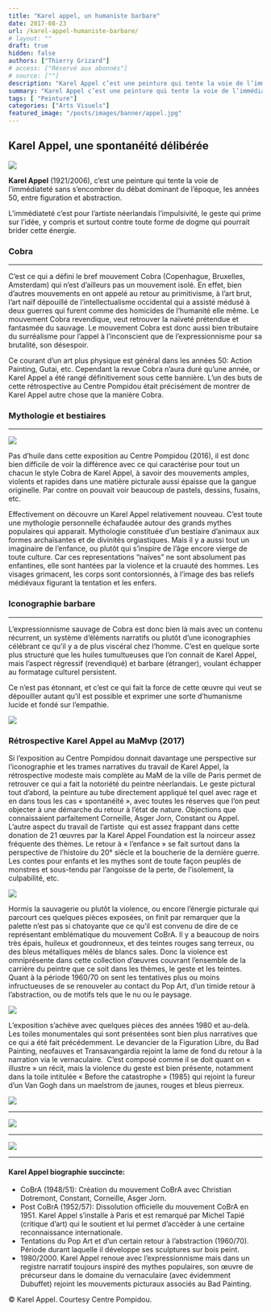 ```yaml
---
title: "Karel appel, un humaniste barbare"
date: 2017-08-23
url: /karel-appel-humaniste-barbare/
# layout: ""
draft: true
hidden: false
authors: ["Thierry Grizard"]
# access: ["Réservé aux abonnés"]
# source: [""]
description: "Karel Appel c’est une peinture qui tente la voie de l’immédiateté sans s’encombrer du débat entre figuration et abstraction, un humanisme barbare"
summary: "Karel Appel c’est une peinture qui tente la voie de l’immédiateté sans s’encombrer du débat entre figuration et abstraction, un humanisme barbare"
tags: [ "Peinture"]
categories: ["Arts Visuels"]
featured_image: "/posts/images/banner/appel.jpg"
---
```

## Karel Appel, une spontanéité délibérée

![](/posts/images/appel/karel-appel-cobra-expressionism-action-painting-humanism-painting-solo-show-pompidou-museum-2015.014-1024x512.jpg)

**Karel Appel** (1921/2006), c’est une peinture qui tente la voie de l’immédiateté sans s’encombrer du débat dominant de l’époque, les années 50, entre figuration et abstraction.

L’immédiateté c’est pour l’artiste néerlandais l’impulsivité, le geste qui prime sur l’idée, y compris et surtout contre toute forme de dogme qui pourrait brider cette énergie.

### Cobra

---

C’est ce qui a défini le bref mouvement Cobra (Copenhague, Bruxelles, Amsterdam) qui n’est d’ailleurs pas un mouvement isolé. En effet, bien d’autres mouvements en ont appelé au retour au primitivisme, à l’art brut, l’art naïf dépouillé de l’intellectualisme occidental qui a assisté médusé à deux guerres qui furent comme des homicides de l’humanité elle même.
Le mouvement Cobra revendique, veut retrouver la naïveté prétendue et fantasmée du sauvage. Le mouvement Cobra est donc aussi bien tributaire du surréalisme pour l’appel à l’inconscient que de l’expressionnisme pour sa brutalité, son désespoir.

Ce courant d’un art plus physique est général dans les années 50: Action Painting, Gutai, etc. Cependant la revue Cobra n’aura duré qu’une année, or Karel Appel a été rangé définitivement sous cette bannière. L’un des buts de cette rétrospective au Centre Pompidou était précisément de montrer de Karel Appel autre chose que la manière Cobra.

### Mythologie et bestiaires

---

![](/posts/images/appel/karel-appel_cobra_painting.001.jpg)

Pas d’huile dans cette exposition au Centre Pompidou (2016), il est donc bien difficile de voir la différence avec ce qui caractérise pour tout un chacun le style Cobra de Karel Appel, à savoir des mouvements amples, violents et rapides dans une matière picturale aussi épaisse que la gangue originelle. Par contre on pouvait voir beaucoup de pastels, dessins, fusains, etc.

Effectivement on découvre un Karel Appel relativement nouveau. C’est toute une mythologie personnelle échafaudée autour des grands mythes populaires qui apparait. Mythologie constituée d’un bestiaire d’animaux aux formes archaïsantes et de divinités orgiastiques. Mais il y a aussi tout un imaginaire de l’enfance, ou plutôt qui s’inspire de l’âge encore vierge de toute culture. Car ces representations “naïves” ne sont absolument pas enfantines, elle sont hantées par la violence et la cruauté des hommes. Les visages grimacent, les corps sont contorsionnés, à l’image des bas reliefs médiévaux figurant la tentation et les enfers.

### Iconographie barbare

---

L’expressionnisme sauvage de Cobra est donc bien là mais avec un contenu récurrent, un système d’éléments narratifs ou plutôt d’une iconographies célébrant ce qu’il y a de plus viscéral chez l’homme. C’est en quelque sorte plus structuré que les huiles tumultueuses que l’on connait de Karel Appel, mais l’aspect régressif (revendiqué) et barbare (étranger), voulant échapper au formatage culturel persistent.

Ce n’est pas étonnant, et c’est ce qui fait la force de cette œuvre qui veut se dépouiller autant qu’il est possible et exprimer une sorte d’humanisme lucide et fondé sur l’empathie.

![](/posts/images/appel/karel-appel-cobra-expressionism-action-painting-humanism-painting-solo-show-pompidou-museum-2015.022-1024x683.jpg)

### Rétrospective Karel Appel au MaMvp (2017)

Si l’exposition au Centre Pompidou donnait davantage une perspective sur l’iconographie et les trames narratives du travail de Karel Appel, la rétrospective modeste mais complète au MaM de la ville de Paris permet de retrouver ce qui a fait la notoriété du peintre néerlandais. Le geste pictural tout d’abord, la peinture au tube directement appliqué tel quel avec rage et en dans tous les cas « spontanéité », avec toutes les réserves que l’on peut objecter à une démarche du retour à l’état de nature. Objections que connaissaient parfaitement Corneille, Asger Jorn, Constant ou Appel. L’autre aspect du travail de l’artiste  qui est assez frappant dans cette donation de 21 œuvres par la Karel Appel Foundation est la noirceur assez fréquente des thèmes. Le retour à « l’enfance » se fait surtout dans la perspective de l’histoire du 20° siècle et la boucherie de la dernière guerre. Les contes pour enfants et les mythes sont de toute façon peuplés de monstres et sous-tendu par l’angoisse de la perte, de l’isolement, la culpabilité, etc.

![](/posts/images/appel/karel-appel-exposition-mam-paris-france-2017-peinture-artiste-peintre-cobra-figuration-libre-transavangardia-bad-painting-pop-art-noir.jpg)

Hormis la sauvagerie ou plutôt la violence, ou encore l’énergie picturale qui parcourt ces quelques pièces exposées, on finit par remarquer que la palette n’est pas si chatoyante que ce qu’il est convenu de dire de ce représentant emblématique du mouvement CoBrA. Il y a beaucoup de noirs très épais, huileux et goudronneux, et des teintes rouges sang terreux, ou des bleus métalliques mêlés de blancs sales. Donc la violence est omniprésente dans cette collection d’œuvres couvrant l’ensemble de la carrière du peintre que ce soit dans les thèmes, le geste et les teintes. Quant à la période 1960/70 on sent les tentatives plus ou moins infructueuses de se renouveler au contact du Pop Art, d’un timide retour à l’abstraction, ou de motifs tels que le nu ou le paysage.

![](/posts/images/appel/karel-appel-exposition-mam-paris-france-2017-peinture-artiste-peintre-cobra-figuration-libre-transavangardia-bad-painting-pop-art.jpg)

L’exposition s’achève avec quelques pièces des années 1980 et au-delà. Les toiles monumentales qui sont présentées sont bien plus narratives que ce qui a été fait précédemment. Le devancier de la Figuration Libre, du Bad Painting, neofauves et Transavangardia rejoint la lame de fond du retour à la narration via le vernaculaire.  C’est composé comme il se doit quant on « illustre » un récit, mais la violence du geste est bien présente, notamment dans la toile intitulée « Before the catastrophe » (1985) qui rejoint la fureur d’un Van Gogh dans un maelstrom de jaunes, rouges et bleus pierreux.

![](/posts/images/appel/karel-appel-exposition-mam-paris-france-2017-peinture-artiste-peintre-cobra-figuration-libre-transavangardia-bad-painting-3.jpg)

---

![](/posts/images/appel/karel-appel-exposition-mam-paris-france-2017-peinture-artiste-peintre-cobra-figuration-libre-transavangardia-bad-painting-2.jpg)

---

![](/posts/images/appel/karel-appel-exposition-mam-paris-france-2017-peinture-artiste-peintre-cobra-figuration-libre-transavangardia-bad-painting-4.jpg)

---

#### Karel Appel biographie succincte:

* CoBrA (1948/51): Création du mouvement CoBrA avec Christian Dotremont, Constant, Corneille, Asger Jorn.
* Post CoBrA (1952/57): Dissolution officielle du mouvement CoBrA en 1951. Karel Appel s’installe à Paris et est remarqué par Michel Tapié (critique d’art) qui le soutient et lui permet d’accéder à une certaine reconnaissance internationale.
* Tentations du Pop Art et d’un certain retour à l’abstraction (1960/70). Période durant laquelle il développe ses sculptures sur bois peint.
* 1980/2000. Karel Appel renoue avec l’expressionnisme mais dans un registre narratif toujours inspiré des mythes populaires, son œuvre de précurseur dans le domaine du vernaculaire (avec évidemment Dubuffet) rejoint les mouvements picturaux associés au Bad Painting.

© Karel Appel. Courtesy Centre Pompidou.